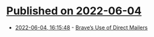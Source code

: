 # [Published on 2022-06-04](index.md)

* [2022-06-04, 16:15:48](https://news.ycombinator.com/item?id=31622128) - [Brave’s Use of Direct Mailers](https://brave.com/usps-mailers/)
